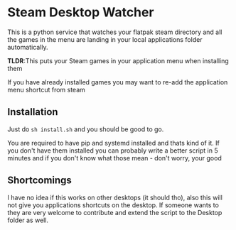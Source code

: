 # Steam Desktop Watcher

This is a python service that watches your flatpak steam directory and all the games in the menu are landing in your 
local applications folder automatically. 

**TLDR**:This puts your Steam games in your application menu when installing them

If you have already installed games you may want to re-add the application menu shortcut from steam

## Installation

Just do `sh install.sh` and you should be good to go. 

You are required to have pip and systemd installed and thats kind of it. If
you don't have them installed you can probably write a better script in 5 minutes and if you don't know
what those mean - don't worry, your good

## Shortcomings

I have no idea if this works on other desktops (it should tho), also this will not give you applications shortcuts on the
desktop. If someone wants to they are very welcome to contribute and extend the script to the Desktop folder as well.
